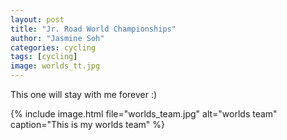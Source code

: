 ```yaml
---
layout: post
title: "Jr. Road World Championships"
author: "Jasmine Soh"
categories: cycling
tags: [cycling]
image: worlds_tt.jpg
---
```


This one will stay with me forever :)

{% include image.html file="worlds_team.jpg" alt="worlds team" caption="This is my worlds team" %}